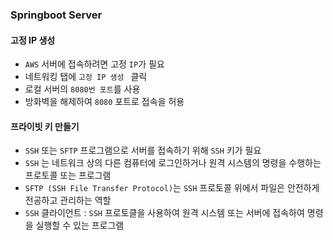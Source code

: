 ### Springboot Server

#### 고정 IP 생성
- `AWS` 서버에 접속하려면 고정 `IP`가 필요
- 네트워킹 탭에 `고정 IP 생성 ` 클릭
- 로컬 서버의 `8080번 포트`를 사용
- 방화벽을 해제하여 `8080` 포트로 접속을 허용

#### 프라이빗 키 만들기
- `SSH` 또는 `SFTP` 프로그램으로 서버를 접속하기 위해 `SSH` 키가 필요
- `SSH` 는 네트워크 상의 다른 컴퓨터에 로그인하거나 원격 시스템의 명령을 수행하는 프로토콜 또는 프로그램
- `SFTP (SSH File Transfer Protocol)`는 `SSH` 프로토콜 위에서 파일은 안전하게 전공하고 관리하는 역할
- `SSH` 클라이언트 : `SSH` 프로토클을 사용하여 원격 시스템 또는 서버에 접속하여 명령을 실행할 수 있는 프로그램